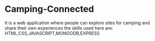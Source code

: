 # Camping-Connected
It is a web application where people can explore sites for camping and share their own 
experiences the skills used here are:
HTML,CSS,JAVASCRIPT,MONGODB,EXPRESS
